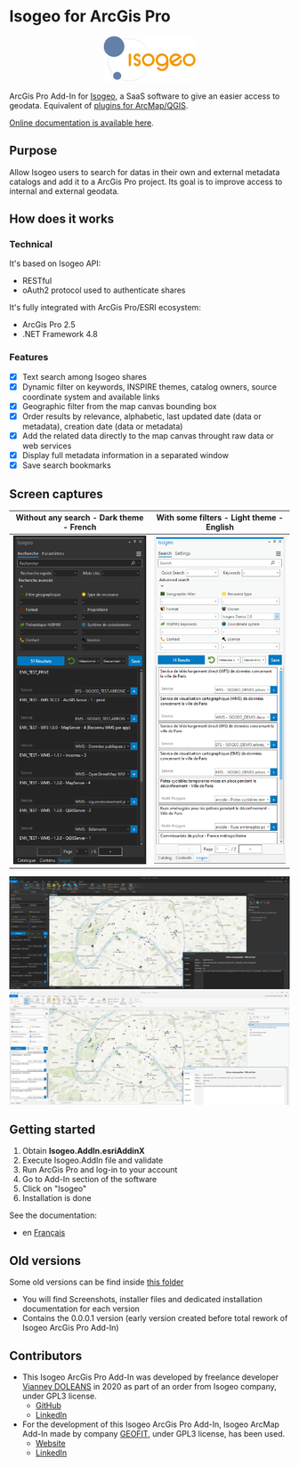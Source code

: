 # Isogeo for ArcGis Pro

<p align="center">
  <img src="/Resources/Resources/logo-isogeo.png">
</p>

ArcGis Pro Add-In for [Isogeo](https://www.isogeo.com/), a SaaS software to give an easier access to geodata.
Equivalent of [plugins for ArcMap/QGIS](https://www.isogeo.com/nos-produits/Plugins-Widgets).

[Online documentation is available here](http://help.isogeo.com/arcgispro/fr/).

## Purpose

Allow Isogeo users to search for datas in their own and external metadata catalogs and add it to a ArcGis Pro project. Its goal is to improve access to internal and external geodata.

## How does it works

### Technical

It's based on Isogeo API:

* RESTful
* oAuth2 protocol used to authenticate shares

It's fully integrated with ArcGis Pro/ESRI ecosystem:

* ArcGis Pro 2.5
* .NET Framework 4.8

### Features

* [X] Text search among Isogeo shares
* [X] Dynamic filter on keywords, INSPIRE themes, catalog owners, source coordinate system and available links
* [X] Geographic filter from the map canvas bounding box
* [X] Order results by relevance, alphabetic, last updated date (data or metadata), creation date (data or metadata)
* [X] Add the related data directly to the map canvas throught raw data or web services
* [X] Display full metadata information in a separated window
* [X] Save search bookmarks

## Screen captures

| Without any search - Dark theme - French | With some filters - Light theme - English |
|:------------------:|:-----------------:|
| ![Search widget with no filters](/Screenshots/Dark%20theme%20-%20French%20-%20Without%20any%20search.PNG) | ![Search widget with some filters](/Screenshots/Light%20theme%20-%20English%20-%20With%20some%20filters.PNG) |

![Add data to the project](/Screenshots/Dark%20theme%20-%20Add%20data%20to%20the%20project.PNG)
![Add data to the project](/Screenshots/Light%20theme%20-%20Add%20data%20to%20the%20project.PNG)

## Getting started

1. Obtain **Isogeo.AddIn.esriAddinX**
1. Execute Isogeo.AddIn file and validate
2. Run ArcGis Pro and log-in to your account
3. Go to Add-In section of the software
4. Click on "Isogeo"
5. Installation is done

See the documentation:

* en [Français](http://help.isogeo.com/arcgispro/fr/)
  
## Old versions
Some old versions can be find inside [this folder](https://github.com/VianneyDoleans/ArcGisPro/tree/master/Old%20Versions)
  - You will find Screenshots, installer files and dedicated installation documentation for each version
  - Contains the 0.0.0.1 version (early version created before total rework of Isogeo ArcGis Pro Add-In)
  
## Contributors

- This Isogeo ArcGis Pro Add-In was developed by freelance developer [Vianney DOLEANS](https://github.com/VianneyDoleans) in 2020 as part of an order from Isogeo company, under GPL3 license.
  - [GitHub](https://github.com/VianneyDoleans)
  - [LinkedIn](https://www.linkedin.com/in/vianneydoleans/)
- For the development of this Isogeo ArcGis Pro Add-In, Isogeo ArcMap Add-In made by company [GEOFIT](https://geofit.fr/), under GPL3 license, has been used.
  - [Website](https://geofit.fr/)
  - [LinkedIn](https://www.linkedin.com/company/geofit/?originalSubdomain=fr)
